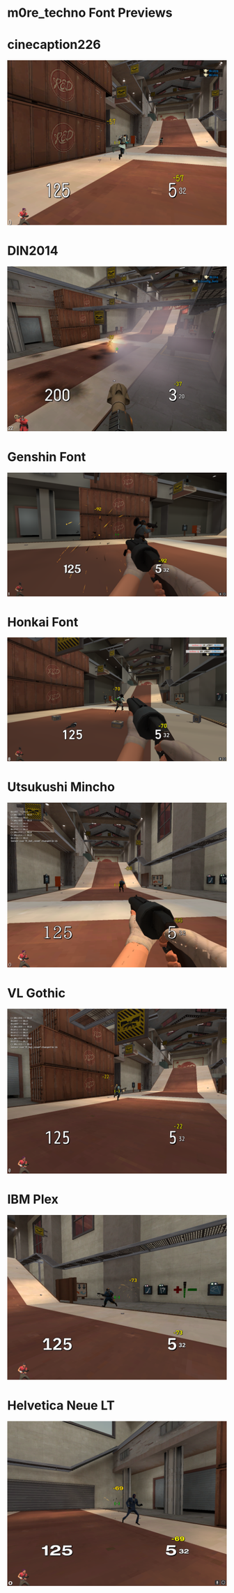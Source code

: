 # m0re_techno Font Previews


# cinecaption226
![](https://raw.githubusercontent.com/TechnoSL/m0re_techno/master/customizations/Fonts/%5BFont%5D%20Cinecaption226/cinecaption226%20preview.png)

# DIN2014
![](https://raw.githubusercontent.com/TechnoSL/m0re_techno/master/customizations/Fonts/%5BFont%5D%20DIN2014/hl2_2023-06-03_10-20-44.png)

# Genshin Font
![](https://raw.githubusercontent.com/TechnoSL/m0re_techno/master/customizations/Fonts/%5BFont%5D%20Genshin%20Impact/Genshin%20Preview.png)

# Honkai Font
![](https://raw.githubusercontent.com/TechnoSL/m0re_techno/master/customizations/Fonts/%5BFont%5D%20Honkai%20Star%20Rail/Honkai%20Preview.png)

# Utsukushi Mincho 
![](https://raw.githubusercontent.com/TechnoSL/m0re_techno/master/customizations/Fonts/%5BFont%5D%20Utsukushi%20Mincho/Utsukushi%20Preview.png)

# VL Gothic
![](https://raw.githubusercontent.com/TechnoSL/m0re_techno/master/customizations/Fonts/%5BFont%5D%20VL%20Gothic%20(RPG%20Maker)/VL%20Gothic%20Preview.png)
# IBM Plex
![](https://raw.githubusercontent.com/TechnoSL/m0re_techno/master/customizations/Fonts/%5BFont%5D%20IBM%20Plex/IBM%20Plex%20Preview.png)

# Helvetica Neue LT
![](https://raw.githubusercontent.com/TechnoSL/m0re_techno/master/customizations/Fonts/%5BFont%5D%20Helvetica%20Neue%20LT/Helvetica%20LT%20Preview.png)